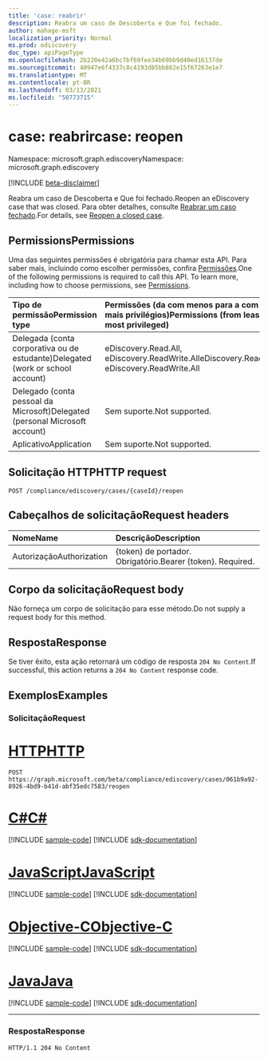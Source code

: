 ```yaml
---
title: 'case: reabrir'
description: Reabra um caso de Descoberta e Que foi fechado.
author: mahage-msft
localization_priority: Normal
ms.prod: ediscovery
doc_type: apiPageType
ms.openlocfilehash: 2b220e42a6bc7bf69fee34b69bb9d40ed16137de
ms.sourcegitcommit: 40947e6f4337c8c4193d85bb862e15f67263e1e7
ms.translationtype: MT
ms.contentlocale: pt-BR
ms.lasthandoff: 03/13/2021
ms.locfileid: "50773715"
---
```

# <a name="case-reopen"></a><span data-ttu-id="9e35a-103">case: reabrir</span><span class="sxs-lookup"><span data-stu-id="9e35a-103">case: reopen</span></span>

<span data-ttu-id="9e35a-104">Namespace: microsoft.graph.ediscovery</span><span class="sxs-lookup"><span data-stu-id="9e35a-104">Namespace: microsoft.graph.ediscovery</span></span>

[!INCLUDE [beta-disclaimer](../../includes/beta-disclaimer.md)]

<span data-ttu-id="9e35a-105">Reabra um caso de Descoberta e Que foi fechado.</span><span class="sxs-lookup"><span data-stu-id="9e35a-105">Reopen an eDiscovery case that was closed.</span></span> <span data-ttu-id="9e35a-106">Para obter detalhes, consulte [Reabrar um caso fechado](/microsoft-365/compliance/close-or-delete-case#reopen-a-closed-case).</span><span class="sxs-lookup"><span data-stu-id="9e35a-106">For details, see [Reopen a closed case](/microsoft-365/compliance/close-or-delete-case#reopen-a-closed-case).</span></span>

## <a name="permissions"></a><span data-ttu-id="9e35a-107">Permissions</span><span class="sxs-lookup"><span data-stu-id="9e35a-107">Permissions</span></span>

<span data-ttu-id="9e35a-p102">Uma das seguintes permissões é obrigatória para chamar esta API. Para saber mais, incluindo como escolher permissões, confira [Permissões](/graph/permissions-reference).</span><span class="sxs-lookup"><span data-stu-id="9e35a-p102">One of the following permissions is required to call this API. To learn more, including how to choose permissions, see [Permissions](/graph/permissions-reference).</span></span>

|<span data-ttu-id="9e35a-110">Tipo de permissão</span><span class="sxs-lookup"><span data-stu-id="9e35a-110">Permission type</span></span>|<span data-ttu-id="9e35a-111">Permissões (da com menos para a com mais privilégios)</span><span class="sxs-lookup"><span data-stu-id="9e35a-111">Permissions (from least to most privileged)</span></span>|
|:---|:---|
|<span data-ttu-id="9e35a-112">Delegada (conta corporativa ou de estudante)</span><span class="sxs-lookup"><span data-stu-id="9e35a-112">Delegated (work or school account)</span></span>|<span data-ttu-id="9e35a-113">eDiscovery.Read.All, eDiscovery.ReadWrite.All</span><span class="sxs-lookup"><span data-stu-id="9e35a-113">eDiscovery.Read.All, eDiscovery.ReadWrite.All</span></span>|
|<span data-ttu-id="9e35a-114">Delegado (conta pessoal da Microsoft)</span><span class="sxs-lookup"><span data-stu-id="9e35a-114">Delegated (personal Microsoft account)</span></span>|<span data-ttu-id="9e35a-115">Sem suporte.</span><span class="sxs-lookup"><span data-stu-id="9e35a-115">Not supported.</span></span>|
|<span data-ttu-id="9e35a-116">Aplicativo</span><span class="sxs-lookup"><span data-stu-id="9e35a-116">Application</span></span>|<span data-ttu-id="9e35a-117">Sem suporte.</span><span class="sxs-lookup"><span data-stu-id="9e35a-117">Not supported.</span></span>|

## <a name="http-request"></a><span data-ttu-id="9e35a-118">Solicitação HTTP</span><span class="sxs-lookup"><span data-stu-id="9e35a-118">HTTP request</span></span>

<!-- {
  "blockType": "ignored"
}
-->

``` http
POST /compliance/ediscovery/cases/{caseId}/reopen
```

## <a name="request-headers"></a><span data-ttu-id="9e35a-119">Cabeçalhos de solicitação</span><span class="sxs-lookup"><span data-stu-id="9e35a-119">Request headers</span></span>

|<span data-ttu-id="9e35a-120">Nome</span><span class="sxs-lookup"><span data-stu-id="9e35a-120">Name</span></span>|<span data-ttu-id="9e35a-121">Descrição</span><span class="sxs-lookup"><span data-stu-id="9e35a-121">Description</span></span>|
|:---|:---|
|<span data-ttu-id="9e35a-122">Autorização</span><span class="sxs-lookup"><span data-stu-id="9e35a-122">Authorization</span></span>|<span data-ttu-id="9e35a-p103">{token} de portador. Obrigatório.</span><span class="sxs-lookup"><span data-stu-id="9e35a-p103">Bearer {token}. Required.</span></span>|

## <a name="request-body"></a><span data-ttu-id="9e35a-125">Corpo da solicitação</span><span class="sxs-lookup"><span data-stu-id="9e35a-125">Request body</span></span>

<span data-ttu-id="9e35a-126">Não forneça um corpo de solicitação para esse método.</span><span class="sxs-lookup"><span data-stu-id="9e35a-126">Do not supply a request body for this method.</span></span>

## <a name="response"></a><span data-ttu-id="9e35a-127">Resposta</span><span class="sxs-lookup"><span data-stu-id="9e35a-127">Response</span></span>

<span data-ttu-id="9e35a-128">Se tiver êxito, esta ação retornará um código de resposta `204 No Content`.</span><span class="sxs-lookup"><span data-stu-id="9e35a-128">If successful, this action returns a `204 No Content` response code.</span></span>

## <a name="examples"></a><span data-ttu-id="9e35a-129">Exemplos</span><span class="sxs-lookup"><span data-stu-id="9e35a-129">Examples</span></span>

### <a name="request"></a><span data-ttu-id="9e35a-130">Solicitação</span><span class="sxs-lookup"><span data-stu-id="9e35a-130">Request</span></span>

# <a name="http"></a>[<span data-ttu-id="9e35a-131">HTTP</span><span class="sxs-lookup"><span data-stu-id="9e35a-131">HTTP</span></span>](#tab/http)

<!-- {
  "blockType": "request",
  "name": "case_reopen"
}
-->

``` http
POST https://graph.microsoft.com/beta/compliance/ediscovery/cases/061b9a92-8926-4bd9-b41d-abf35edc7583/reopen
```
# <a name="c"></a>[<span data-ttu-id="9e35a-132">C#</span><span class="sxs-lookup"><span data-stu-id="9e35a-132">C#</span></span>](#tab/csharp)
[!INCLUDE [sample-code](../includes/snippets/csharp/case-reopen-csharp-snippets.md)]
[!INCLUDE [sdk-documentation](../includes/snippets/snippets-sdk-documentation-link.md)]

# <a name="javascript"></a>[<span data-ttu-id="9e35a-133">JavaScript</span><span class="sxs-lookup"><span data-stu-id="9e35a-133">JavaScript</span></span>](#tab/javascript)
[!INCLUDE [sample-code](../includes/snippets/javascript/case-reopen-javascript-snippets.md)]
[!INCLUDE [sdk-documentation](../includes/snippets/snippets-sdk-documentation-link.md)]

# <a name="objective-c"></a>[<span data-ttu-id="9e35a-134">Objective-C</span><span class="sxs-lookup"><span data-stu-id="9e35a-134">Objective-C</span></span>](#tab/objc)
[!INCLUDE [sample-code](../includes/snippets/objc/case-reopen-objc-snippets.md)]
[!INCLUDE [sdk-documentation](../includes/snippets/snippets-sdk-documentation-link.md)]

# <a name="java"></a>[<span data-ttu-id="9e35a-135">Java</span><span class="sxs-lookup"><span data-stu-id="9e35a-135">Java</span></span>](#tab/java)
[!INCLUDE [sample-code](../includes/snippets/java/case-reopen-java-snippets.md)]
[!INCLUDE [sdk-documentation](../includes/snippets/snippets-sdk-documentation-link.md)]

---

### <a name="response"></a><span data-ttu-id="9e35a-136">Resposta</span><span class="sxs-lookup"><span data-stu-id="9e35a-136">Response</span></span>

<!-- {
  "blockType": "response",
  "truncated": true
}
-->

``` http
HTTP/1.1 204 No Content
```

